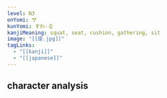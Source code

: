 ```yaml
---
level: N3
onYomi: ザ
kunYomi: すわ-る
kanjiMeaning: squat, seat, cushion, gathering, sit
image: "[[座.jpg]]"
tagLinks:
  - "[[kanji]]"
  - "[[japanese]]"
---
```

## character analysis